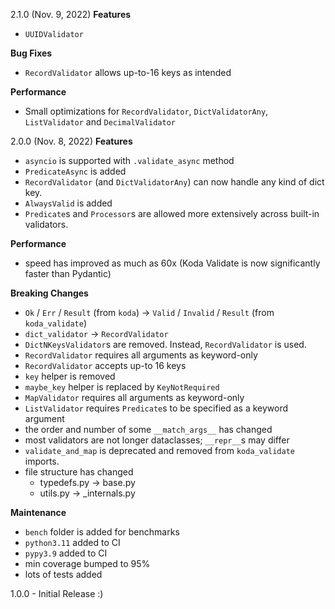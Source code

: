 2.1.0 (Nov. 9, 2022)
**Features**
- `UUIDValidator`

**Bug Fixes**
- `RecordValidator` allows up-to-16 keys as intended

**Performance**
- Small optimizations for `RecordValidator`, `DictValidatorAny`, `ListValidator` and `DecimalValidator`

2.0.0 (Nov. 8, 2022)
**Features**
- `asyncio` is supported with `.validate_async` method
- `PredicateAsync` is added
- `RecordValidator` (and `DictValidatorAny`) can now handle any kind of dict key.
- `AlwaysValid` is added
- `Predicate`s and `Processor`s are allowed more extensively across built-in validators.


**Performance**
- speed has improved as much as 60x (Koda Validate is now significantly faster than Pydantic)

**Breaking Changes**
- `Ok` / `Err` / `Result` (from `koda`) -> `Valid` / `Invalid` / `Result` (from `koda_validate`) 
- `dict_validator` -> `RecordValidator`
- `DictNKeysValidator`s are removed. Instead, `RecordValidator` is used.
- `RecordValidator` requires all arguments as keyword-only
- `RecordValidator` accepts up-to 16 keys
- `key` helper is removed
- `maybe_key` helper is replaced by `KeyNotRequired`
- `MapValidator` requires all arguments as keyword-only
- `ListValidator` requires `Predicate`s to be specified as a keyword argument
- the order and number of some `__match_args__` has changed
- most validators are not longer dataclasses; `__repr__`s may differ
- `validate_and_map` is deprecated and removed from `koda_validate` imports.
- file structure has changed
  - typedefs.py -> base.py
  - utils.py -> _internals.py

**Maintenance**
- `bench` folder is added for benchmarks
- `python3.11` added to CI
- `pypy3.9` added to CI
- min coverage bumped to 95%
- lots of tests added

1.0.0 - Initial Release
:)